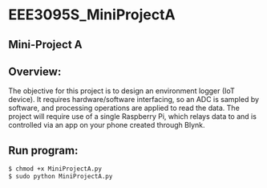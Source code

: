 # EEE3095S_MiniProjectA
Mini-Project A
----
Overview:
----
The objective for this project is to design an environment logger (IoT device). It requires hardware/software interfacing, so an ADC is sampled by software, and processing operations are applied to read the data. The project will require use of a single Raspberry Pi, which relays data to and is controlled via an app on your phone created through Blynk.

Run program:
----
```sh
$ chmod +x MiniProjectA.py
$ sudo python MiniProjectA.py
```
